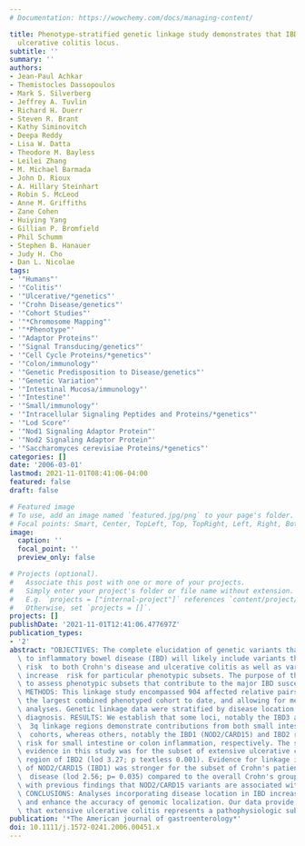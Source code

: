```yaml
---
# Documentation: https://wowchemy.com/docs/managing-content/

title: Phenotype-stratified genetic linkage study demonstrates that IBD2 is an extensive
  ulcerative colitis locus.
subtitle: ''
summary: ''
authors:
- Jean-Paul Achkar
- Themistocles Dassopoulos
- Mark S. Silverberg
- Jeffrey A. Tuvlin
- Richard H. Duerr
- Steven R. Brant
- Kathy Siminovitch
- Deepa Reddy
- Lisa W. Datta
- Theodore M. Bayless
- Leilei Zhang
- M. Michael Barmada
- John D. Rioux
- A. Hillary Steinhart
- Robin S. McLeod
- Anne M. Griffiths
- Zane Cohen
- Huiying Yang
- Gillian P. Bromfield
- Phil Schumm
- Stephen B. Hanauer
- Judy H. Cho
- Dan L. Nicolae
tags:
- '"Humans"'
- '"Colitis"'
- '"Ulcerative/*genetics"'
- '"Crohn Disease/genetics"'
- '"Cohort Studies"'
- '"*Chromosome Mapping"'
- '"*Phenotype"'
- '"Adaptor Proteins"'
- '"Signal Transducing/genetics"'
- '"Cell Cycle Proteins/*genetics"'
- '"Colon/immunology"'
- '"Genetic Predisposition to Disease/genetics"'
- '"Genetic Variation"'
- '"Intestinal Mucosa/immunology"'
- '"Intestine"'
- '"Small/immunology"'
- '"Intracellular Signaling Peptides and Proteins/*genetics"'
- '"Lod Score"'
- '"Nod1 Signaling Adaptor Protein"'
- '"Nod2 Signaling Adaptor Protein"'
- '"Saccharomyces cerevisiae Proteins/*genetics"'
categories: []
date: '2006-03-01'
lastmod: 2021-11-01T08:41:06-04:00
featured: false
draft: false

# Featured image
# To use, add an image named `featured.jpg/png` to your page's folder.
# Focal points: Smart, Center, TopLeft, Top, TopRight, Left, Right, BottomLeft, Bottom, BottomRight.
image:
  caption: ''
  focal_point: ''
  preview_only: false

# Projects (optional).
#   Associate this post with one or more of your projects.
#   Simply enter your project's folder or file name without extension.
#   E.g. `projects = ["internal-project"]` references `content/project/deep-learning/index.md`.
#   Otherwise, set `projects = []`.
projects: []
publishDate: '2021-11-01T12:41:06.477697Z'
publication_types:
- '2'
abstract: "OBJECTIVES: The complete elucidation of genetic variants that contribute\
  \ to inflammatory bowel disease (IBD) will likely include variants that increase\
  \ risk  to both Crohn's disease and ulcerative colitis as well as variants that\
  \ increase  risk for particular phenotypic subsets. The purpose of this study was\
  \ to assess phenotypic subsets that contribute to the major IBD susceptibility loci.\
  \ METHODS: This linkage study encompassed 904 affected relative pairs, representing\
  \ the largest combined phenotyped cohort to date, and allowing for meaningful subset\
  \ analyses. Genetic linkage data were stratified by disease location and age at\
  \ diagnosis. RESULTS: We establish that some loci, notably the IBD3 and chromosome\
  \  3q linkage regions demonstrate contributions from both small intestine and colon\
  \  cohorts, whereas others, notably the IBD1 (NOD2/CARD15) and IBD2 regions increase\
  \ risk for small intestine or colon inflammation, respectively. The strongest linkage\
  \ evidence in this study was for the subset of extensive ulcerative colitis in the\
  \ region of IBD2 (lod 3.27; p textless 0.001). Evidence for linkage in the region\
  \ of NOD2/CARD15 (IBD1) was stronger for the subset of Crohn's patients with ileal\
  \  disease (lod 2.56; p= 0.035) compared to the overall Crohn's group, consistent\
  \ with previous findings that NOD2/CARD15 variants are associated with ileal disease.\
  \ CONCLUSIONS: Analyses incorporating disease location in IBD increase the power\
  \ and enhance the accuracy of genomic localization. Our data provide strong evidence\
  \ that extensive ulcerative colitis represents a pathophysiologic subset of IBD."
publication: '*The American journal of gastroenterology*'
doi: 10.1111/j.1572-0241.2006.00451.x
---
```

